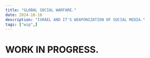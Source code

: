 ```yaml
---
title: "GLOBAL SOCIAL WARFARE."
date: 2024-10-18
description: "ISRAEL AND IT'S WEAPONIZATION OF SOCIAL MEDIA."
tags: ["wip",]
---
```


# WORK IN PROGRESS.
